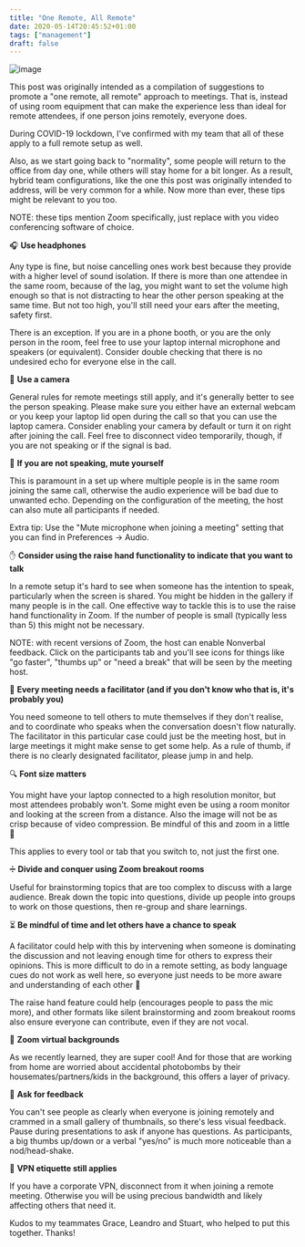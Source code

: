```yaml
---
title: "One Remote, All Remote"
date: 2020-05-14T20:45:52+01:00
tags: ["management"]
draft: false
---
```


![image](/images/one-remote-all-remote.png)

This post was originally intended as a compilation of suggestions to promote a "one remote, all remote" approach to meetings. That is, instead of using room equipment that can make the experience less than ideal for remote attendees, if one person joins remotely, everyone does.

During COVID-19 lockdown, I've confirmed with my team that all of these apply to a full remote setup as well.

Also, as we start going back to "normality", some people will return to the office from day one, while others will stay home for a bit longer. As a result, hybrid team configurations, like the one this post was originally intended to address, will be very common for a while. Now more than ever, these tips might be relevant to you too.

<!--more-->

NOTE: these tips mention Zoom specifically, just replace with you video conferencing software of choice.

🎧 **Use headphones**

Any type is fine, but noise cancelling ones work best because they provide with a higher level of sound isolation. If there is more than one attendee in the same room, because of the lag, you might want to set the volume high enough so that is not distracting to hear the other person speaking at the same time. But not too high, you'll still need your ears after the meeting, safety first.

There is an exception. If you are in a phone booth, or you are the only person in the room, feel free to use your laptop internal microphone and speakers (or equivalent). Consider double checking that there is no undesired echo for everyone else in the call.

🎥 **Use a camera**

General rules for remote meetings still apply, and it's generally better to see the person speaking. Please make sure you either have an external webcam or you keep your laptop lid open during the call so that you can use the laptop camera. Consider enabling your camera by default or turn it on right after joining the call. Feel free to disconnect video temporarily, though, if you are not speaking or if the signal is bad.

🙊 **If you are not speaking, mute yourself**

This is paramount in a set up where multiple people is in the same room joining the same call, otherwise the audio experience will be bad due to unwanted echo. Depending on the configuration of the meeting, the host can also mute all participants if needed.

Extra tip: Use the "Mute microphone when joining a meeting" setting that you can find in Preferences → Audio.

✋ **Consider using the raise hand functionality to indicate that you want to talk**

In a remote setup it's hard to see when someone has the intention to speak, particularly when the screen is shared. You might be hidden in the gallery if many people is in the call. One effective way to tackle this is to use the raise hand functionality in Zoom. If the number of people is small (typically less than 5) this might not be necessary.

NOTE: with recent versions of Zoom, the host can enable Nonverbal feedback. Click on the participants tab and you'll see icons for things like "go faster", "thumbs up" or "need a break" that will be seen by the meeting host.

🙋 **Every meeting needs a facilitator (and if you don't know who that is, it's probably you)**

You need someone to tell others to mute themselves if they don't realise, and to coordinate who speaks when the conversation doesn't flow naturally. The facilitator in this particular case could just be the meeting host, but in large meetings it might make sense to get some help. As a rule of thumb, if there is no clearly designated facilitator, please jump in and help.

🔍 **Font size matters**

You might have your laptop connected to a high resolution monitor, but most attendees probably won't. Some might even be using a room monitor and looking at the screen from a distance. Also the image will not be as crisp because of video compression. Be mindful of this and zoom in a little 🙏

This applies to every tool or tab that you switch to, not just the first one.

➗ **Divide and conquer using Zoom breakout rooms**

Useful for brainstorming topics that are too complex to discuss with a large audience. Break down the topic into questions, divide up people into groups to work on those questions, then re-group and share learnings.

⏳ **Be mindful of time and let others have a chance to speak**

A facilitator could help with this by intervening when someone is dominating the discussion and not leaving enough time for others to express their opinions. This is more difficult to do in a remote setting, as body language cues do not work as well here, so everyone just needs to be more aware and understanding of each other 🙂

The raise hand feature could help (encourages people to pass the mic more), and other formats like silent brainstorming and zoom breakout rooms also ensure everyone can contribute, even if they are not vocal.

💚 **Zoom virtual backgrounds**

As we recently learned, they are super cool! And for those that are working from home are worried about accidental photobombs by their housemates/partners/kids in the background, this offers a layer of privacy.

🔁 **Ask for feedback**

You can't see people as clearly when everyone is joining remotely and crammed in a small gallery of thumbnails, so there's less visual feedback. Pause during presentations to ask if anyone has questions. As participants, a big thumbs up/down or a verbal "yes/no" is much more noticeable than a nod/head-shake.

👔 **VPN etiquette still applies**

If you have a corporate VPN, disconnect from it when joining a remote meeting. Otherwise you will be using precious bandwidth and likely affecting others that need it.

Kudos to my teammates Grace, Leandro and Stuart, who helped to put this together. Thanks!